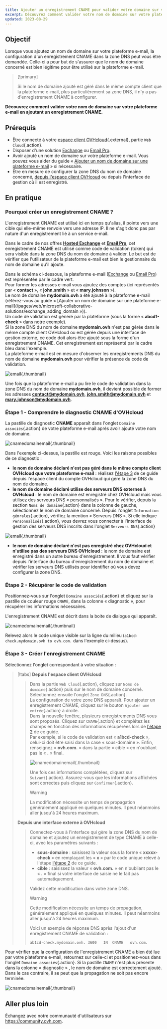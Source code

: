 ```yaml
---
title: Ajouter un enregistrement CNAME pour valider votre domaine sur votre offre e-mail
excerpt: Découvrez comment valider votre nom de domaine sur votre plateforme e-mail en ajoutant un enregistrement CNAME
updated: 2023-08-29
---
```


## Objectif

Lorsque vous ajoutez un nom de domaine sur votre plateforme e-mail, la configuration d'un enregistrement CNAME dans la zone DNS peut vous être demandée. Celle-ci a pour but de s'assurer que le nom de domaine concerné est bien légitime pour être utilisé sur la plateforme e-mail.

> [!primary]
>
> Si le nom de domaine ajouté est géré dans le même compte client que la plateforme e-mail, plus particulièrement sa zone DNS, il n'y a pas d'enregistrement CNAME à configurer.

**Découvrez comment valider votre nom de domaine sur votre plateforme e-mail en ajoutant un enregistrement CNAME.**

## Prérequis

- Être connecté à votre [espace client OVHcloud](https://www.ovh.com/auth/?action=gotomanager&from=https://www.ovh.com/fr/&ovhSubsidiary=fr){.external}, partie `Web Cloud`{.action}.
- Disposer d'une solution [Exchange](https://www.ovhcloud.com/fr/emails/) ou [Email Pro](https://www.ovhcloud.com/fr/emails/email-pro/).
- Avoir ajouté un nom de domaine sur votre plateforme e-mail. Vous pouvez vous aider du guide « [Ajouter un nom de domaine sur une plateforme e-mail](/pages/web/microsoft-collaborative-solutions/exchange_adding_domain) » si nécessaire.
- Être en mesure de configurer la zone DNS du nom de domaine concerné, [depuis l'espace client OVHcoud](/pages/web/domains/dns_zone_edit) ou depuis l'interface de gestion où il est enregistré.

## En pratique

### Pourquoi créer un enregistrement CNAME ?

L'enregistrement CNAME est utilisé ici en temps qu'alias, il pointe vers une cible qui elle-même renvoie vers une adresse IP. Il ne s'agit donc pas par nature d'un enregistrement lié à un service e-mail.

Dans le cadre de nos offres [**Hosted Exchange**](https://www.ovhcloud.com/fr/emails/hosted-exchange/) et [**Email Pro**](https://www.ovhcloud.com/fr/emails/email-pro/), cet enregistrement CNAME est utilisé comme code de validation (token) qui sera visible dans la zone DNS du nom de domaine à valider. Le but est de vérifier que l'utilisateur de la plateforme e-mail est bien le gestionnaire du nom de domaine qu'il ajoute.

Dans le schéma ci-dessous, la plateforme e-mail ([Exchange](https://www.ovhcloud.com/fr/emails/) ou [Email Pro](https://www.ovhcloud.com/fr/emails/email-pro/)) est représentée par le cadre vert.<br>
Pour former les adresses e-mail vous ajoutez des comptes (ici représentés par « **contact** », « **john.smith** » et « **mary.johnson** »).<br>
Le nom de domaine **mydomain.ovh** a été ajouté à la plateforme e-mail (référez-vous au guide « [Ajouter un nom de domaine sur une plateforme e-mail](/pages/web/microsoft-collaborative-solutions/exchange_adding_domain »)).<br>
Un code de validation est généré par la plateforme (sous la forme « **abcd1-check** » dans notre exemple).<br>
Si la zone DNS du nom de domaine **mydomain.ovh** n'est pas gérée dans le même compte client OVHcloud ou est gérée depuis une interface de gestion externe, ce code doit alors être ajouté sous la forme d'un enregistrement CNAME. Cet enregistrement est représenté par le cadre bleu dans l'exemple.<br>
La plateforme e-mail est en mesure d'observer les enregistrements DNS du nom de domaine **mydomain.ovh** pour vérifier la présence du code de validation.

![email](images/email-dns-conf-cname01.png){.thumbnail}

Une fois que la plateforme e-mail a pu lire le code de validation dans la zone DNS du nom de domaine **mydomain.ovh**, il devient possible de former les adresses **contact@mydomain.ovh**, **john.smith@mydomain.ovh** et **mary.johnson@mydomain.ovh**.

### Étape 1 - Comprendre le diagnostic CNAME d'OVHcloud <a name="step1"></a>

La pastille de diagnostic **CNAME** apparaît dans l'onglet `Domaine associés`{.action} de votre plateforme e-mail après avoir ajouté votre nom de domaine.

![cnamedomainemail](images/cname_exchange_diagnostic.png){.thumbnail}

Dans l'exemple ci-dessus, la pastille est rouge. Voici les raisons possibles de ce diagnostic :

- **le nom de domaine déclaré n'est pas géré dans le même compte client OVHcloud que votre plateforme e-mail** : réalisez [l'étape 3](#step3) de ce guide depuis l'espace client du compte OVHcloud qui gère la zone DNS du nom de domaine.
- **le nom de domaine déclaré utilise des serveurs DNS externes à OVHcloud** : le nom de domaine est enregistré chez OVHcloud mais vous utilisez des serveurs DNS « personnalisés ». Pour le vérifier, depuis la section `Noms de domaine`{.action} dans la colonne de gauche, sélectionnez le nom de domaine concerné. Depuis l'onglet `Information génrales`{.action}, vérifiez la mention « Serveurs DNS ». Si elle indique `Personnalisés`{.action}, vous devrez vous connecter à l'interface de gestion des serveurs DNS inscrits dans l'onglet `Serveurs DNS`{.action}

![email](images/email-dns-conf-cname02.png){.thumbnail}

- **le nom de domaine déclaré n'est pas enregistré chez OVHcloud et n'utilise pas des serveurs DNS OVHcloud** : le nom de domaine est enregistré dans un autre bureau d'enregistrement. Il vous faut vérifier depuis l'interface du bureau d'enregistrement du nom de domaine et vérifier les serveurs DNS utilisés pour identifier où vous devez configurer la zone DNS.

### Étape 2 - Récupérer le code de validation <a name="step2"></a>

Positionnez-vous sur l'onglet `Domaine associés`{.action} et cliquez sur la pastille de couleur rouge `CNAME`, dans la colonne « diagnostic », pour récupérer les informations nécessaires.

L'enregistrement CNAME est décrit dans la boite de dialogue qui apparaît.

![cnamedomainemail](images/cname_exchange_informations.png){.thumbnail}

Relevez alors le code unique visible sur la ligne du milieu (`a1bcd-check.mydomain.ovh to ovh.com.` dans l'exemple ci-dessus).

### Étape 3 - Créer l'enregistrement CNAME <a name="step3"></a>

Sélectionnez l'onglet correspondant à votre situation :

> [!tabs]
> **Depuis l'espace client OVHcloud**
>> Dans la partie `Web Cloud`{.action}, cliquez sur `Noms de domaine`{.action} puis sur le nom de domaine concerné. Sélectionnez ensuite l'onglet `Zone DNS`{.action}.<br>
>> La configuration de votre zone DNS apparaît. Pour ajouter un enregistrement CNAME, cliquez sur le bouton `Ajouter une entrée`{.action} à droite.<br>
>> Dans la nouvelle fenêtre, plusieurs enregistrements DNS vous sont proposés. Cliquez sur `CNAME`{.action} et complétez les champs en fonction des informations récupérées lors de [l'étape 2](#step2) de ce guide.<br>
>> Par exemple, si le code de validation est « **a1bcd-check** », celui-ci doit être saisi dans la case « sous-domaine ». Enfin, renseignez « **ovh.com.** » dans la partie « cible » en n'oubliant pas le « **.** » final.
>>
>> ![cnamedomainemail](images/cname_add_entry_dns_zone.png){.thumbnail}
>>
>> Une fois ces informations complétées, cliquez sur `Suivant`{.action}. Assurez-vous que les informations affichées sont correctes puis cliquez sur `Confirmer`{.action}.<br>
>>
>> > [!warning]
>> >
>> > La modification nécessite un temps de propagation généralement appliqué en quelques minutes. Il peut néanmoins aller jusqu'à 24 heures maximum.
>>
> **Depuis une interface externe à OVHcloud**
>>
>> Connectez-vous à l'interface qui gère la zone DNS du nom de domaine et ajoutez un enregistrement de type CNAME à celle-ci, avec les paramètres suivants :
>>
>> - **sous-domaine** : saisissez la valeur sous la forme « **xxxxx-check** » en remplaçant les « **x** » par le code unique relevé à l'étape [l'étape 2](#step2) de ce guide.
>> - **cible** : saisissez la valeur « **ovh.com.** » en n'oubliant pas le « **.** » final si votre interface de saisie ne le fait pas automatiquement.
>>
>> Validez cette modification dans votre zone DNS.
>>
>> > [!warning]
>> >
>> > Cette modification nécessite un temps de propagation, généralement appliqué en quelques minutes. Il peut néanmoins aller jusqu'à 24 heures maximum.
>> >
>>
>> Voici un exemple de réponse DNS après l'ajout d'un enregistrement CNAME de validation :
>>
>> ```bash
>> ab1cd-check.mydomain.ovh. 3600	IN	CNAME	ovh.com.
>> ```


Pour vérifier que la configuration de l'enregistrement CNAME a bien été lue par votre plateforme e-mail, retournez sur celle-ci et positionnez-vous dans l'onglet `Domaine associés`{.action}. Si la pastille `CNAME` n'est plus présente dans la colonne « diagnostic » , le nom de domaine est correctement ajouté. Dans le cas contraire, il se peut que la propagation ne soit pas encore terminée.

![cnamedomainemail](images/cname_exchange_diagnostic_green.png){.thumbnail}

## Aller plus loin

Échangez avec notre communauté d'utilisateurs sur <https://community.ovh.com>.
